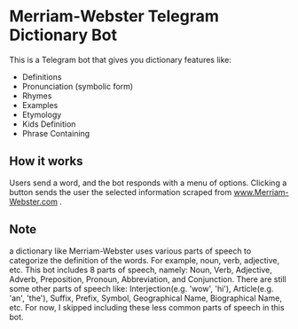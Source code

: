 # Merriam-Webster Telegram Dictionary Bot

This is a Telegram bot that gives you dictionary features like:
- Definitions
- Pronunciation (symbolic form)
- Rhymes
- Examples
- Etymology
- Kids Definition
- Phrase Containing

## How it works

Users send a word, and the bot responds with a menu of options. Clicking a button sends the user the selected information scraped from www.Merriam-Webster.com .

## Note

a dictionary like Merriam-Webster uses various parts of speech to categorize the definition of the words. For example, noun, verb, adjective, etc. This bot includes 8 parts of speech, namely: Noun, Verb, Adjective, Adverb, Preposition, Pronoun, Abbreviation, and Conjunction. There are still some other parts of speech like: Interjection(e.g. 'wow', 'hi'), Article(e.g. 'an', 'the'), Suffix, Prefix, Symbol, Geographical Name, Biographical Name, etc. For now, I skipped including these less common parts of speech in this bot.
